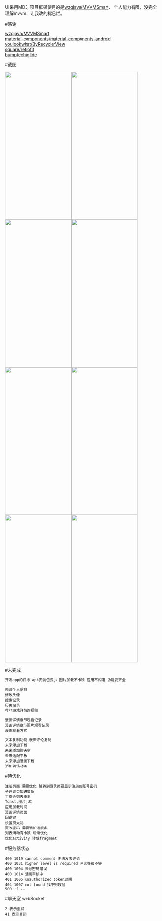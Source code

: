 UI采用MD3, 项目框架使用的是[wzqjava/MVVMSmart](https://github.com/wzqjava/MVVMSmart)， 个人能力有限，没完全理解mvvm，让我改的稀巴烂。

#感谢

[wzqjava/MVVMSmart](https://github.com/wzqjava/MVVMSmart) <br>
[material-components/material-components-android](https://github.com/material-components/material-components-android) <br>
[youlookwhat/ByRecyclerView](https://github.com/youlookwhat/ByRecyclerView) <br>
[square/retrofit](https://github.com/square/retrofit) <br>
[bumptech/glide](https://github.com/bumptech/glide) <br>

#截图

<img src="https://raw.githubusercontent.com/shizq123/BIKA/master/Screenshot/s1.webp" width="216" height="480"><img src="https://raw.githubusercontent.com/shizq123/BIKA/master/Screenshot/s2.webp" width="216" height="480"><img src="https://raw.githubusercontent.com/shizq123/BIKA/master/Screenshot/s3.webp" width="216" height="480"><img src="https://raw.githubusercontent.com/shizq123/BIKA/master/Screenshot/s4.webp" width="216" height="480"><img src="https://raw.githubusercontent.com/shizq123/BIKA/master/Screenshot/s5.webp" width="216" height="480"><img src="https://raw.githubusercontent.com/shizq123/BIKA/master/Screenshot/s6.webp" width="216" height="480"><img src="https://raw.githubusercontent.com/shizq123/BIKA/master/Screenshot/s7.webp" width="216" height="480"><img src="https://raw.githubusercontent.com/shizq123/BIKA/master/Screenshot/s8.webp" width="216" height="480">

#未完成

    开发app的目标 apk安装包要小 图片加载不卡顿 应用不闪退 功能要齐全

    修改个人信息
    修改头像
    搜索记录
    历史记录
    哔咔游戏详情的视频
    
    漫画详情章节观看记录
    漫画详情章节图片观看记录
    漫画观看方式

    文本复制功能 漫画评论复制
    未来添加下载
    未来添加聊天室
    未来适配平板
    未来添加漫画下载
    添加转场动画

#待优化

    注册页面 需要优化 跳转到登录页要显示注册的账号密码
    子评论页加进度条
    主页会列表重复
    Toast,图片,UI
    应用加载时间
    漫画详情页面
    回退键
    设置页太乱
    更改密码 需要添加进度条
    列表滑动有卡顿 后续优化
    优化activity 转成fragment

#服务器状态

    400 1019 cannot comment 无法发表评论
    400 1031 higher level is required 评论等级不够
    400 1004 账号密码错误
    400 1014 漫画审核中
    401 1005 unauthorized token过期
    404 1007 not found 找不到数据
    500 :( -- 

#聊天室 webSocket

    2 表示重试
    41 表示关闭
